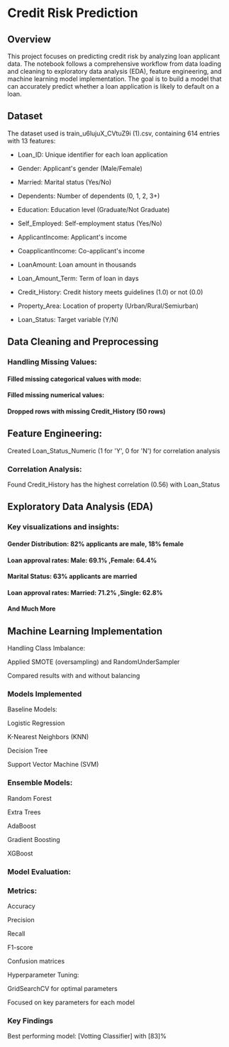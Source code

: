# **Credit Risk Prediction** 
## Overview
This project focuses on predicting credit risk by analyzing loan applicant data. The notebook follows a comprehensive workflow from data loading and cleaning to exploratory data analysis (EDA), feature engineering, and machine learning model implementation. The goal is to build a model that can accurately predict whether a loan application is likely to default on a loan.

## Dataset
The dataset used is train_u6lujuX_CVtuZ9i (1).csv, containing 614 entries with 13 features:

- Loan_ID: Unique identifier for each loan application

- Gender: Applicant's gender (Male/Female)

- Married: Marital status (Yes/No)

- Dependents: Number of dependents (0, 1, 2, 3+)

- Education: Education level (Graduate/Not Graduate)

- Self_Employed: Self-employment status (Yes/No)

- ApplicantIncome: Applicant's income

- CoapplicantIncome: Co-applicant's income

- LoanAmount: Loan amount in thousands

- Loan_Amount_Term: Term of loan in days

- Credit_History: Credit history meets guidelines (1.0) or not (0.0)

- Property_Area: Location of property (Urban/Rural/Semiurban)

- Loan_Status: Target variable (Y/N)

## Data Cleaning and Preprocessing
### Handling Missing Values:

#### Filled missing categorical values with mode:
#### Filled missing numerical values:
#### Dropped rows with missing Credit_History (50 rows)

## Feature Engineering:

Created Loan_Status_Numeric (1 for 'Y', 0 for 'N') for correlation analysis
### Correlation Analysis:
Found Credit_History has the highest correlation (0.56) with Loan_Status

## Exploratory Data Analysis (EDA)
### Key visualizations and insights:

#### Gender Distribution: 82% applicants are male, 18% female

#### Loan approval rates: Male: 69.1% ,Female: 64.4%

#### Marital Status: 63% applicants are married

#### Loan approval rates: Married: 71.2% ,Single: 62.8%

#### And Much More

## Machine Learning Implementation

Handling Class Imbalance:

Applied SMOTE (oversampling) and RandomUnderSampler

Compared results with and without balancing

### Models Implemented
Baseline Models:

Logistic Regression

K-Nearest Neighbors (KNN)

Decision Tree

Support Vector Machine (SVM)

### Ensemble Models:

Random Forest

Extra Trees

AdaBoost

Gradient Boosting

XGBoost

### Model Evaluation:

### Metrics:

Accuracy

Precision

Recall

F1-score

Confusion matrices

Hyperparameter Tuning:

GridSearchCV for optimal parameters

Focused on key parameters for each model

### Key Findings
Best performing model: [Votting Classifier] with [83]%
